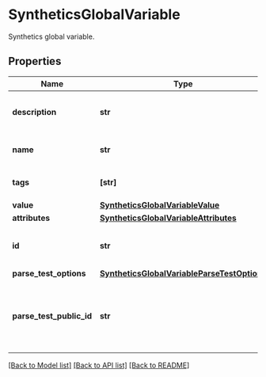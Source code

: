 # SyntheticsGlobalVariable

Synthetics global variable.

## Properties

| Name                     | Type                                                                                        | Description                                                          | Notes                 |
| ------------------------ | ------------------------------------------------------------------------------------------- | -------------------------------------------------------------------- | --------------------- |
| **description**          | **str**                                                                                     | Description of the global variable.                                  |
| **name**                 | **str**                                                                                     | Name of the global variable.                                         |
| **tags**                 | **[str]**                                                                                   | Tags of the global variable.                                         |
| **value**                | [**SyntheticsGlobalVariableValue**](SyntheticsGlobalVariableValue.md)                       |                                                                      |
| **attributes**           | [**SyntheticsGlobalVariableAttributes**](SyntheticsGlobalVariableAttributes.md)             |                                                                      | [optional]            |
| **id**                   | **str**                                                                                     | Unique identifier of the global variable.                            | [optional] [readonly] |
| **parse_test_options**   | [**SyntheticsGlobalVariableParseTestOptions**](SyntheticsGlobalVariableParseTestOptions.md) |                                                                      | [optional]            |
| **parse_test_public_id** | **str**                                                                                     | A Synthetic test ID to use as a test to generate the variable value. | [optional]            |

[[Back to Model list]](README.md#documentation-for-models) [[Back to API list]](README.md#documentation-for-api-endpoints) [[Back to README]](README.md)
